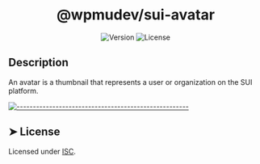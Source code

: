 <!-- ⚠️ This README has been generated from the file(s) "../../../blueprint.md" ⚠️--><h1 align="center">@wpmudev/sui-avatar</h1>

<div style="text-align: center;">
<img src="https://img.shields.io/badge/Version-0.0.1-blue.svg" alt="Version"> <img src="https://img.shields.io/badge/License-GPL-orange.svg" alt="License">
</div>
<h2> Description </h2> An avatar is a thumbnail that represents a user or organization on the SUI platform.


[![-----------------------------------------------------](https://raw.githubusercontent.com/andreasbm/readme/master/assets/lines/colored.png)](#license)

## ➤ License
	
Licensed under [ISC](https://opensource.org/licenses/ISC).
